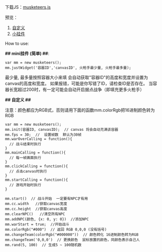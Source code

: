 下载JS：[musketeers.js](musketeers.js)

预览：
1. [自定义](game.html)
2. [小挂件](widget.html)

How to use:

__## mini挂件 (简单) ##__:

```
var mm = new musketeers();
mm.justWidget('容器ID','canvasID', 火枪手最少量, 火枪手最多量);
```
最少量, 最多量按照容器大小来填
会自动获取"容器ID"的高度和宽度并设置为canvas的高度和宽度。
如果报错，可能是你写错了ID，请检查ID是否存在。
当容器长宽超过200时，有一定可能会自动开启据点战争（即填充更多火枪手）

__## 自定义  ##__

注意：颜色都应为RGB式，否则请用下面的函数mm.colorRgb把16进制颜色转为RGB

```
var mm = new musketeers();
mm.init(容器ID, canvasID);  // canvas 将会自动充满该容器
mm.fps = 30;  //  设置帧数  默认为30帧
mm.warOverCalling = function(){
  // 战斗结束时执行
}
mm.mainCalling = function(){
  // 每一帧画面执行
}
mm.clickCalling = function(){
  // 点击canvas时执行
}
mm.startCalling = function(){
  // 游戏开始时执行
}

mm.start()  // 战斗开始  一定要有NPC才有用
mm.cc.width   //获取canvas宽度
mm.cc.height  //获取canvas高度
mm.clearNPC()   //清空所有NPC
mm.addNPC(颜色, {x: 0, y: 0})  //添加NPC  
mm.warStart = true;  //开始战斗
mm.colorRgb("#000")  // 返回 RGB 0,0,0 (没有括号)
mm.changeTeam(colorRgb("#000000"))  // 颜色转化 16进制颜色转为RGB
mm.changeTeam('0,0,0')  // 更换颜色  鼠标放置的颜色，同颜色表示自己人
mm.rand(5, 100)  // 生成5 ~ 100随机数
```